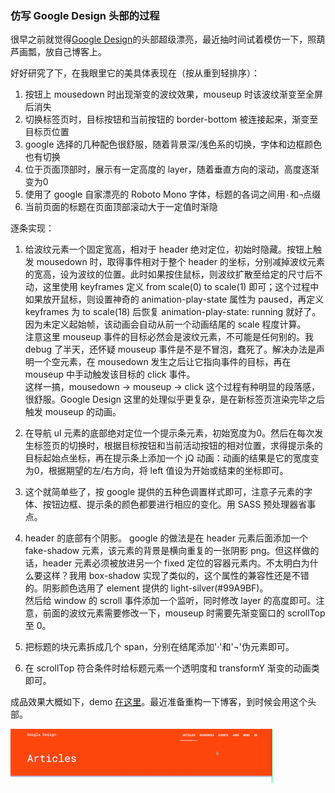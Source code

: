 ### 仿写 Google Design 头部的过程

很早之前就觉得[Google Design](https://design.google.com/)的头部超级漂亮，最近抽时间试着模仿一下，照葫芦画瓢，放自己博客上。

好好研究了下，在我眼里它的美具体表现在（按从重到轻排序）：

1. 按钮上 mousedown 时出现渐变的波纹效果，mouseup 时该波纹渐变至全屏后消失
2. 切换标签页时，目标按钮和当前按钮的 border-bottom 被连接起来，渐变至目标页位置
3. google 选择的几种配色很舒服，随着背景深/浅色系的切换，字体和边框颜色也有切换
4. 位于页面顶部时，展示有一定高度的 layer，随着垂直方向的滚动，高度逐渐变为0
5. 使用了 google 自家漂亮的 Roboto Mono 字体，标题的各词之间用`·`和`¬`点缀
6. 当前页面的标题在页面顶部滚动大于一定值时渐隐

逐条实现：
1. 给波纹元素一个固定宽高，相对于 header 绝对定位，初始时隐藏。按钮上触发 mousedown 时，取得事件相对于整个 header 的坐标，分别减掉波纹元素的宽高，设为波纹的位置。此时如果按住鼠标，则波纹扩散至给定的尺寸后不动，这里使用 keyframes 定义 from scale(0) to scale(1) 即可；这个过程中如果放开鼠标，则设置神奇的 animation-play-state 属性为 paused，再定义 keyframes 为 to scale(18) 后恢复 animation-play-state: running 就好了。因为未定义起始帧，该动画会自动从前一个动画结尾的 scale 程度计算。  
注意这里 mouseup 事件的目标必然会是波纹元素，不可能是任何别的。我 debug 了半天，还怀疑 mouseup 事件是不是不冒泡，蠢死了。解决办法是声明一个空元素，在 mousedown 发生之后让它指向事件的目标，再在 mouseup 中手动触发该目标的 click 事件。  
这样一搞，mousedown -> mouseup -> click 这个过程有种明显的段落感，很舒服。Google Design 这里的处理似乎更复杂，是在新标签页渲染完毕之后触发 mouseup 的动画。

2. 在导航 ul 元素的底部绝对定位一个提示条元素，初始宽度为0。然后在每次发生标签页的切换时，根据目标按钮和当前活动按钮的相对位置，求得提示条的目标起始点坐标，再在提示条上添加一个 jQ 动画：动画的结果是它的宽度变为0，根据期望的左/右方向，将 left 值设为开始或结束的坐标即可。

3. 这个就简单些了，按 google 提供的五种色调置样式即可，注意子元素的字体、按钮边框、提示条的颜色都要进行相应的变化。用 SASS 预处理器省事点。

4. header 的底部有个阴影。 google 的做法是在 header 元素后面添加一个 fake-shadow 元素，该元素的背景是横向重复的一张阴影 png。但这样做的话，header 元素必须被放进另一个 fixed 定位的容器元素内。不太明白为什么要这样？我用 box-shadow 实现了类似的，这个属性的兼容性还是不错的。阴影颜色选用了 element 提供的 light-silver(#99A9BF)。  
然后给 window 的 scroll 事件添加一个监听，同时修改 layer 的高度即可。注意，前面的波纹元素需要修改一下，mouseup 时需要先渐变窗口的 scrollTop 至 0。

5. 把标题的块元素拆成几个 span，分别在结尾添加'·'和'¬'伪元素即可。

6. 在 scrollTop 符合条件时给标题元素一个透明度和 transformY 渐变的动画类即可。

成品效果大概如下，demo [在这里](http://youknowznm.github.io/demos/google_design_header/)。最近准备重构一下博客，到时候会用这个头部。

![gds-header](https://github.com/youknowznm/google-design-site-header/blob/master/gds-header.gif)
